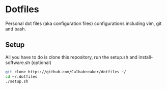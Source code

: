 # Dotfiles

Personal dot files (aka configuration files) configurations including vim, git and bash.

## Setup

All you have to do is clone this repository, run the setup.sh and install-software.sh (optional)

```sh
git clone https://github.com/Calbabreaker/dotfiles ~/
cd ~/.dotfiles
./setup.sh
```
